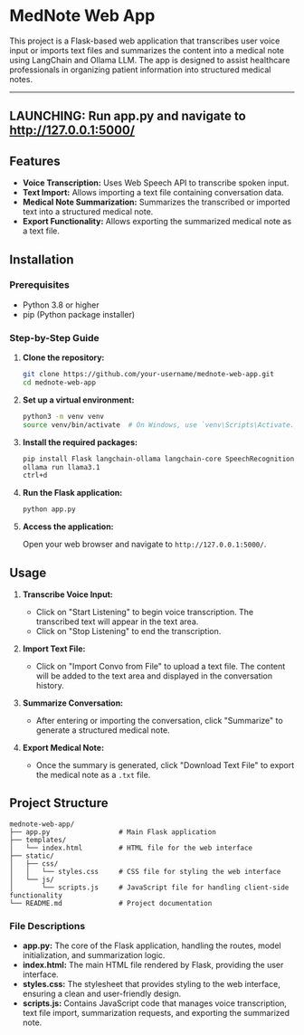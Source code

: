 # MedNote Web App

This project is a Flask-based web application that transcribes user voice input or imports text files and summarizes the content into a medical note using LangChain and Ollama LLM. The app is designed to assist healthcare professionals in organizing patient information into structured medical notes.

-----------------
LAUNCHING:
Run app.py and navigate to http://127.0.0.1:5000/
-----------------

## Features

- **Voice Transcription:** Uses Web Speech API to transcribe spoken input.
- **Text Import:** Allows importing a text file containing conversation data.
- **Medical Note Summarization:** Summarizes the transcribed or imported text into a structured medical note.
- **Export Functionality:** Allows exporting the summarized medical note as a text file.

## Installation

### Prerequisites

- Python 3.8 or higher
- pip (Python package installer)

### Step-by-Step Guide

1. **Clone the repository:**

    ```bash
    git clone https://github.com/your-username/mednote-web-app.git
    cd mednote-web-app
    ```

2. **Set up a virtual environment:**

    ```bash
    python3 -m venv venv
    source venv/bin/activate  # On Windows, use `venv\Scripts\Activate.ps1`
    ```

3. **Install the required packages:**

    ```bash
    pip install Flask langchain-ollama langchain-core SpeechRecognition
    ollama run llama3.1
    ctrl+d
    ```

4. **Run the Flask application:**

    ```bash
    python app.py
    ```

5. **Access the application:**

    Open your web browser and navigate to `http://127.0.0.1:5000/`.

## Usage

1. **Transcribe Voice Input:**
   - Click on "Start Listening" to begin voice transcription. The transcribed text will appear in the text area.
   - Click on "Stop Listening" to end the transcription.

2. **Import Text File:**
   - Click on "Import Convo from File" to upload a text file. The content will be added to the text area and displayed in the conversation history.

3. **Summarize Conversation:**
   - After entering or importing the conversation, click "Summarize" to generate a structured medical note.

4. **Export Medical Note:**
   - Once the summary is generated, click "Download Text File" to export the medical note as a `.txt` file.

## Project Structure

```
mednote-web-app/
├── app.py                 # Main Flask application
├── templates/
│   └── index.html         # HTML file for the web interface
├── static/
│   ├── css/
│   │   └── styles.css     # CSS file for styling the web interface
│   └── js/
│       └── scripts.js     # JavaScript file for handling client-side functionality
└── README.md              # Project documentation
```

### File Descriptions

- **app.py:** The core of the Flask application, handling the routes, model initialization, and summarization logic.
- **index.html:** The main HTML file rendered by Flask, providing the user interface.
- **styles.css:** The stylesheet that provides styling to the web interface, ensuring a clean and user-friendly design.
- **scripts.js:** Contains JavaScript code that manages voice transcription, text file import, summarization requests, and exporting the summarized note.

